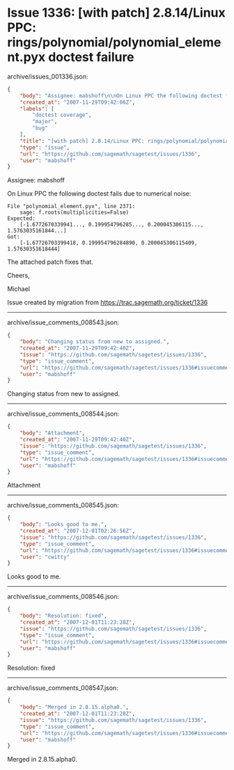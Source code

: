 # Issue 1336: [with patch] 2.8.14/Linux PPC: rings/polynomial/polynomial_element.pyx doctest failure

archive/issues_001336.json:
```json
{
    "body": "Assignee: mabshoff\n\nOn Linux PPC the following doctest fails due to numerical noise:\n\n```\nFile \"polynomial_element.pyx\", line 2371:\n    sage: f.roots(multiplicities=False)\nExpected:\n    [-1.6772670339941..., 0.199954796285..., 0.200045306115..., 1.5763035161844...]\nGot:\n    [-1.67726703399418, 0.199954796284890, 0.200045306115409, 1.57630351618444]\n```\n\n\nThe attached patch fixes that.\n\nCheers,\n\nMichael\n\nIssue created by migration from https://trac.sagemath.org/ticket/1336\n\n",
    "created_at": "2007-11-29T09:42:06Z",
    "labels": [
        "doctest coverage",
        "major",
        "bug"
    ],
    "title": "[with patch] 2.8.14/Linux PPC: rings/polynomial/polynomial_element.pyx doctest failure",
    "type": "issue",
    "url": "https://github.com/sagemath/sagetest/issues/1336",
    "user": "mabshoff"
}
```
Assignee: mabshoff

On Linux PPC the following doctest fails due to numerical noise:

```
File "polynomial_element.pyx", line 2371:
    sage: f.roots(multiplicities=False)
Expected:
    [-1.6772670339941..., 0.199954796285..., 0.200045306115..., 1.5763035161844...]
Got:
    [-1.67726703399418, 0.199954796284890, 0.200045306115409, 1.57630351618444]
```


The attached patch fixes that.

Cheers,

Michael

Issue created by migration from https://trac.sagemath.org/ticket/1336





---

archive/issue_comments_008543.json:
```json
{
    "body": "Changing status from new to assigned.",
    "created_at": "2007-11-29T09:42:40Z",
    "issue": "https://github.com/sagemath/sagetest/issues/1336",
    "type": "issue_comment",
    "url": "https://github.com/sagemath/sagetest/issues/1336#issuecomment-8543",
    "user": "mabshoff"
}
```

Changing status from new to assigned.



---

archive/issue_comments_008544.json:
```json
{
    "body": "Attachment",
    "created_at": "2007-11-29T09:42:40Z",
    "issue": "https://github.com/sagemath/sagetest/issues/1336",
    "type": "issue_comment",
    "url": "https://github.com/sagemath/sagetest/issues/1336#issuecomment-8544",
    "user": "mabshoff"
}
```

Attachment



---

archive/issue_comments_008545.json:
```json
{
    "body": "Looks good to me.",
    "created_at": "2007-12-01T02:26:56Z",
    "issue": "https://github.com/sagemath/sagetest/issues/1336",
    "type": "issue_comment",
    "url": "https://github.com/sagemath/sagetest/issues/1336#issuecomment-8545",
    "user": "cwitty"
}
```

Looks good to me.



---

archive/issue_comments_008546.json:
```json
{
    "body": "Resolution: fixed",
    "created_at": "2007-12-01T11:23:28Z",
    "issue": "https://github.com/sagemath/sagetest/issues/1336",
    "type": "issue_comment",
    "url": "https://github.com/sagemath/sagetest/issues/1336#issuecomment-8546",
    "user": "mabshoff"
}
```

Resolution: fixed



---

archive/issue_comments_008547.json:
```json
{
    "body": "Merged in 2.8.15.alpha0.",
    "created_at": "2007-12-01T11:23:28Z",
    "issue": "https://github.com/sagemath/sagetest/issues/1336",
    "type": "issue_comment",
    "url": "https://github.com/sagemath/sagetest/issues/1336#issuecomment-8547",
    "user": "mabshoff"
}
```

Merged in 2.8.15.alpha0.
